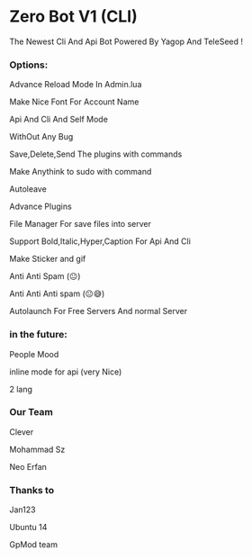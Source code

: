 <h1>Zero Bot V1 (CLI)</h1>

The Newest Cli And Api Bot Powered By Yagop And TeleSeed !

<h3>Options:</h3>

Advance Reload Mode In Admin.lua

Make Nice Font For Account Name

Api And Cli And Self Mode

WithOut Any Bug

Save,Delete,Send The plugins with commands

Make Anythink to sudo with command

Autoleave

Advance Plugins

File Manager For save files into server

Support Bold,Italic,Hyper,Caption For Api And Cli

Make Sticker and gif

Anti Anti Spam (😐)

Anti Anti Anti spam (😐😅)

Autolaunch For Free Servers And normal Server


<h3>in the future:</h3>

People Mood

inline mode for api (very Nice)

2 lang



<h3>Our Team</h3>

Clever

Mohammad Sz

Neo Erfan

<h3>Thanks to</h3>

Jan123

Ubuntu 14

GpMod team

